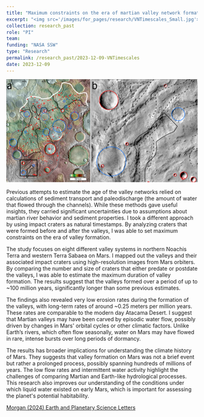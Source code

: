 ```yaml
---
title: "Maximum constraints on the era of martian valley network formation"
excerpt: "<img src='/images/for_pages/research/VNTimescales_Small.jpg'>"
collection: research_past
role: "PI"
team: 
funding: "NASA SSW"
type: "Research"
permalink: /research_past/2023-12-09-VNTimescales
date: 2023-12-09
---
```


<img src='/images/for_pages/research/VNTimescales.jpg'>

Previous attempts to estimate the age of the valley networks relied on calculations of sediment transport and paleodischarge (the amount of water that flowed through the channels). While these methods gave useful insights, they carried significant uncertainties due to assumptions about martian river behavior and sediment properties. I took a different approach by using impact craters as natural timestamps. By analyzing craters that were formed before and after the valleys, I was able to set maximum constraints on the era of valley formation.

The study focuses on eight different valley systems in northern Noachis Terra and western Terra Sabaea on Mars. I mapped out the valleys and their associated impact craters using high-resolution images from Mars orbiters. By comparing the number and size of craters that either predate or postdate the valleys, I was able to estimate the maximum duration of valley formation. The results suggest that the valleys formed over a period of up to ~100 million years, significantly longer than some previous estimates.

The findings also revealed very low erosion rates during the formation of the valleys, with long-term rates of around ~0.25 meters per million years. These rates are comparable to  the modern day Atacama Desert. I suggest that Martian valleys may have been carved by episodic water flow, possibly driven by changes in Mars' orbital cycles or other climatic factors. Unlike Earth’s rivers, which often flow seasonally, water on Mars may have flowed in rare, intense bursts over long periods of dormancy.

The results has broader implications for understanding the climate history of Mars. They suggests that valley formation on Mars was not a brief event but rather a prolonged process, possibly spanning hundreds of millions of years. The low flow rates and intermittent water activity highlight the challenges of comparing Martian and Earth-like hydrological processes. This research also improves our understanding of the conditions under which liquid water existed on early Mars, which is important for assessing the planet's potential habitability.

[Morgan (2024) Earth and Planetary Science Letters](https://doi.org/10.1016/j.epsl.2023.118509)